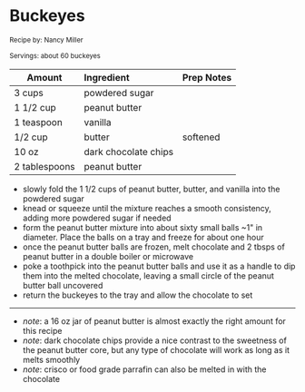 # Buckeyes

<small>Recipe by: Nancy Miller</small>

<small>Servings: about 60 buckeyes</small>

| Amount        | Ingredient           | Prep Notes |
| ------------- | :------------------- | :--------- |
| 3 cups        | powdered sugar       |            |
| 1 1/2 cup     | peanut butter        |            |
| 1 teaspoon    | vanilla              |            |
| 1/2 cup       | butter               | softened   |
| 10 oz         | dark chocolate chips |            |
| 2 tablespoons | peanut butter        |            |

- slowly fold the 1 1/2 cups of peanut butter, butter, and vanilla into the powdered sugar
- knead or squeeze until the mixture reaches a smooth consistency, adding more powdered sugar if needed
- form the peanut butter mixture into about sixty small balls ~1" in diameter. Place the balls on a tray and freeze for about one hour
- once the peanut butter balls are frozen, melt chocolate and 2 tbsps of peanut butter in a double boiler or microwave
- poke a toothpick into the peanut butter balls and use it as a handle to dip them into the melted chocolate, leaving a small circle of the peanut butter ball uncovered
- return the buckeyes to the tray and allow the chocolate to set

---

- _note_: a 16 oz jar of peanut butter is almost exactly the right amount for this recipe
- _note_: dark chocolate chips provide a nice contrast to the sweetness of the peanut butter core, but any type of chocolate will work as long as it melts smoothly
- _note_: crisco or food grade parrafin can also be melted in with the chocolate

<!-- Tags:
- peanut butter
- chocolate
- vegetarian
- easy
- stove
-->
